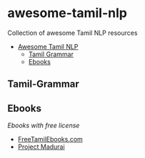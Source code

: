 # awesome-tamil-nlp
Collection of awesome Tamil NLP resources


- [Awesome Tamil NLP](#awesome-tamil-nlp)
  - [Tamil Grammar](#Tamil-Grammar)
  - [Ebooks](#ebooks)

## Tamil-Grammar


## Ebooks

*Ebooks with free license*

* [FreeTamilEbooks.com](https://FreeTamilebooks.com) 
* [Project Madurai](http://projectmadurai.org/pmworks.html)
